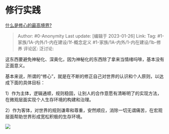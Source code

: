 # 修行实践
[什么是修心的最高境界?](https://www.zhihu.com/question/382191130/answer/2861182866)

> Author: #0-Anonymity
> Last update: [编辑于 2023-01-26]
> Link:
> Tag: #1-家族/1A-内外/1-内在建设/1f-概念定义 #1-家族/1A-内外/1-内在建设/1b-修养
> 评论区:
> 泛讨论:

这东西要避免神秘化、深奥化，因为神秘化的东西除了拿来当情绪吗啡，基本没有正面意义。

基本来说，所谓的“修心”，就是在不断的修正自己对世界的认识和个人原则，以达成下面的具体目标：

1）作为主体，逻辑通顺，规则稳固，让别人的合作意愿有清晰明了的实现方法，在微观层面实现个人生存环境的构建和治理。

2）作为客体，对世界的规则谦卑和尊重，安然顺应，消除一切无谓痛苦，在宏观层面帮助世界形成宽松积极的生存环境。

![](https://pica.zhimg.com/50/v2-c0919ce68e979848a797c32579ef1c74_720w.jpg?source=1940ef5c)
